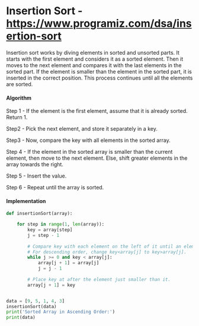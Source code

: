 # Insertion Sort - https://www.programiz.com/dsa/insertion-sort
Insertion sort works by diving elements in sorted and unsorted parts. It starts with the first element and considers it as a sorted element. Then it moves to the next element and compares it with the last elements in the sorted part. If the element is smaller than the element in the sorted part, it is inserted in the correct position. This process continues until all the elements are sorted.

#### Algorithm
Step 1 - If the element is the first element, assume that it is already sorted. Return 1.

Step2 - Pick the next element, and store it separately in a key.

Step3 - Now, compare the key with all elements in the sorted array.

Step 4 - If the element in the sorted array is smaller than the current element, then move to the next element. Else, shift greater elements in the array towards the right.

Step 5 - Insert the value.

Step 6 - Repeat until the array is sorted.

#### Implementation
```python
def insertionSort(array):

    for step in range(1, len(array)):
        key = array[step]
        j = step - 1
        
        # Compare key with each element on the left of it until an element smaller than it is found
        # For descending order, change key<array[j] to key>array[j].        
        while j >= 0 and key < array[j]:
            array[j + 1] = array[j]
            j = j - 1
        
        # Place key at after the element just smaller than it.
        array[j + 1] = key


data = [9, 5, 1, 4, 3]
insertionSort(data)
print('Sorted Array in Ascending Order:')
print(data)
```
